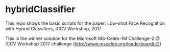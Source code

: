 # hybridClassifier


This repo shows the basic scripts for the paper: Low-shot Face Recognition with Hybrid Classifiers, ICCV Workshop, 2017

This is the winner solution for the Microsoft MS-Celeb-1M Challenge-2 @ ICCV Workshop 2017 challenge (http://www.msceleb.org/leaderboard/c2)
